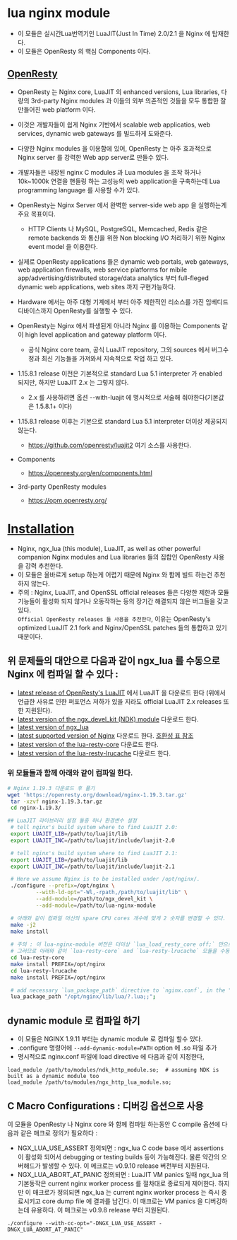 # lua nginx module
* 이 모듈은 실시간Lua번역기인 LuaJIT(Just In Time) 2.0/2.1 을 Nginx 에 탑재한다.
* 이 모듈은 OpenResty 의 핵심 Components 이다.

## [OpenResty](https://openresty.org/en/)
* OpenResty 는 Nginx core, LuaJIT 의 enhanced versions, Lua libraries, 다량의 3rd-party Nginx modules 과 이들의 외부 의존적인 것들을 모두 통합한 잘 만들어진 web platform 이다. 
* 이것은 개발자들이 쉽게 Nginx 기반에서 scalable web applicatios, web services, dynamic web gateways 를 빌드하게 도와준다.
* 다양한 Nginx modules 을 이용함에 있어, OpenResty 는 아주 효과적으로 Nginx server 를 강력한 Web app server로 만들수 있다.
* 개발자들은 내장된 nginx C modules 과 Lua modules 을 조작 하거나 10k~1000k 연결을 핸들링 하는 고성능의 web application을 구축하는데 Lua programming language 를 사용할 수가 있다.
* OpenResty는 Nginx Server 에서 완벽한 server-side web app 을 실행하는게 주요 목표이다.
    - HTTP Clients 나 MySQL, PostgreSQL, Memcached, Redis 같은 remote backends 와 통신을 위한 Non blocking I/O 처리하기 위한 Nginx event model 을 이용한다.

* 실제로 OpenResty applications 들은 dynamic web portals, web gateways, web application firewalls, web service platforms for mibile app/advertising/distributed storage/data analytics 부터 full-fleged dynamic web applications, web sites 까지 구현가능하다.
* Hardware 에서는 아주 대형 기계에서 부터 아주 제한적인 리소스를 가진 임베디드 디바이스까지 OpenResty를 실행할 수 있다.
* OpenResty는 Nginx 에서 파생된게 아니라 Nginx 를 이용하는 Components  같이 high level application and gateway platform 이다.
    - 공식 Nginx core team, 공식 LuaJIT repository, 그외 sources 에서 버그수정과 최신 기능들을 가져와서 지속적으로 작업 하고 있다.

* 1.15.8.1 release 이전은 기본적으로 standard Lua 5.1 interpreter 가 enabled 되지만, 하지만 LuaJIT 2.x 는 그렇지 않다.
    - 2.x 를 사용하려면 옵션 --with-luajit 에 명시적으로 서술해 줘야한다(기본값은 1.5.8.1+ 이다)
* 1.15.8.1 release 이후는 기본으로 standard Lua 5.1 interpreter 더이상 제공되지 않는다.
    - https://github.com/openresty/luajit2 여기 소스를 사용한다.

* Components
    - https://openresty.org/en/components.html
* 3rd-party OpenResty modules
    - https://opm.openresty.org/

# [Installation](https://github.com/openresty/lua-nginx-module#installation)

* Nginx, ngx_lua (this module), LuaJIT, as well as other powerful companion Nginx modules and Lua libraries 들의 집합인 OpenResty 사용을 강력 추천한다.
* 이 모듈은 올바르게 setup 하는게 어렵기 때문에 Nginx 와 함께 빌드 하는건 추천하지 않는다. 
* 주의 : Nginx, LuaJIT, and OpenSSL official releases 들은 다양한 제한과 모듈기능들이 활성화 되지 않거나 오동작하는 등의 장기간 해결되지 않은 버그들을 갖고 있다. <br>`Official OpenResty releases 들 사용을 추천한다`, 이유는 OpenResty's optimized LuaJIT 2.1 fork and Nginx/OpenSSL patches 들의 통합하고 있기 때문이다. 

## 위 문제들의 대안으로 다음과 같이 ngx_lua 를 수동으로 Nginx 에 컴파일 할 수 있다 :
* [latest release of OpenResty's LuaJIT](https://github.com/openresty/luajit2/releases) 에서 LuaJIT 을 다운로드 한다
(위에서 언급한 사유로 인한 퍼포먼스 저하가 있을 지라도 official LuaJIT 2.x releases 또한 지원된다).
* [latest version of the ngx_devel_kit (NDK) module](https://github.com/simplresty/ngx_devel_kit/tags) 다운로드 한다.
* [latest version of ngx_lua](https://github.com/openresty/lua-nginx-module/tags)
* [latest supported version of Nginx](https://nginx.org/) 다운로드 한다. [호환성 표 참조](https://github.com/openresty/lua-nginx-module#nginx-compatibility)
* [latest version of the lua-resty-core](https://github.com/openresty/lua-resty-core) 다운로드 한다.
* [latest version of the lua-resty-lrucache](https://github.com/openresty/lua-resty-lrucache) 다운로드 한다.
### 위 모듈들과 함께 아래와 같이 컴파일 한다.
```sh
# Nginx 1.19.3 다운로드 후 풀기
wget 'https://openresty.org/download/nginx-1.19.3.tar.gz'
 tar -xzvf nginx-1.19.3.tar.gz
 cd nginx-1.19.3/

## LuaJIT 라이브러리 설정 둘중 하나 환경변수 설정
 # tell nginx's build system where to find LuaJIT 2.0:
 export LUAJIT_LIB=/path/to/luajit/lib
 export LUAJIT_INC=/path/to/luajit/include/luajit-2.0

 # tell nginx's build system where to find LuaJIT 2.1:
 export LUAJIT_LIB=/path/to/luajit/lib
 export LUAJIT_INC=/path/to/luajit/include/luajit-2.1

 # Here we assume Nginx is to be installed under /opt/nginx/.
 ./configure --prefix=/opt/nginx \
         --with-ld-opt="-Wl,-rpath,/path/to/luajit/lib" \
         --add-module=/path/to/ngx_devel_kit \
         --add-module=/path/to/lua-nginx-module

 # 아래와 같이 컴파일 머신의 spare CPU cores 개수에 맞게 2 숫자를 변경할 수 있다.
 make -j2
 make install
 
 # 주의 : 이 lua-nginx-module 버전은 더이상 `lua_load_resty_core off;` 만으로 설정하지 못한다.
 # 그러므로 아래와 같이 `lua-resty-core` and `lua-resty-lrucache` 모듈을 수동으로 nginx home 에 설치해줘야 한다.
 cd lua-resty-core
 make install PREFIX=/opt/nginx
 cd lua-resty-lrucache
 make install PREFIX=/opt/nginx

 # add necessary `lua_package_path` directive to `nginx.conf`, in the "http context"
 lua_package_path "/opt/nginx/lib/lua/?.lua;;";
```
## dynamic module 로 컴파일 하기
* 이 모듈은 NGINX 1.9.11 부터는 dynamic module 로 컴파일 할수 있다.
* .configure 명령어에 `--add-dynamic-module=PATH` option 에 .so 파일 추가
* 명시적으로 nginx.conf 파일에 load directive 에 다음과 같이 지정한다,
```
load_module /path/to/modules/ndk_http_module.so;  # assuming NDK is built as a dynamic module too
load_module /path/to/modules/ngx_http_lua_module.so;
```

## C Macro Configurations : 디버깅 옵션으로 사용
이 모듈을 OpenResty 나 Nginx core 와 함께 컴파일 하는동안 C compile 옵션에 다음과 같은 매크로 정의가 필요하다 :

* NGX_LUA_USE_ASSERT 정의되면 : ngx_lua C code base 에서 assertions 이 활성화 되어서 debugging or testing builds 등이 가능해진다. 물론 약간의 오버해드가 발생할 수 있다. 이 메크로는 v0.9.10 release 버전부터 지원된다.
* NGX_LUA_ABORT_AT_PANIC 정의되면 : LuaJIT VM panics 일때 ngx_lua 의 기본동작은 current nginx worker process 를 절차대로 종료되게 제어한다.
하지만 이 매크로가 정의되면 ngx_lua 는 current nginx worker process 는 즉시 종료시키고 core dump file 에 결과를 남긴다. 이 매크로는 VM panics 을 디버깅하는데 유용하다. 이 매크로는 v0.9.8 release 부터 지원된다.
```
./configure --with-cc-opt="-DNGX_LUA_USE_ASSERT -DNGX_LUA_ABORT_AT_PANIC"
```